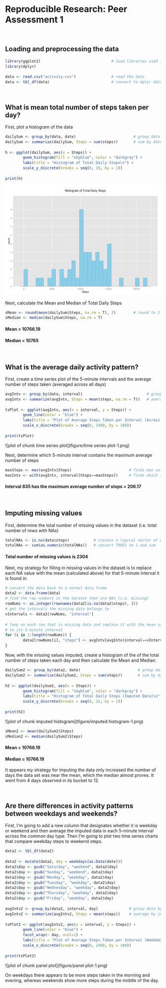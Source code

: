 Reproducible Research: Peer Assessment 1
======================================================

<br>

## Loading and preprocessing the data


```r
library(ggplot2)                                # load libraries used in this assignment
library(dplyr)

data <- read.csv("activity.csv")                # read the data
data <- tbl_df(data)                            # convert to dplyr data frame
```

<br>



## What is mean total number of steps taken per day?

First, plot a histogram of the data


```r
dailySum <- group_by(data, date)                          # group data by date
dailySum <- summarize(dailySum, Steps = sum(steps))       # sum by date

h <- ggplot(dailySum, aes(x = Steps)) + 
        geom_histogram(fill = "skyblue", color = "darkgray") +
        labs(title = "Histogram of Total Daily Steps\n") +
        scale_y_discrete(breaks = seq(0, 10, by = 1))

print(h)
```

![plot of chunk histogram](figure/histogram-1.png) 

Next, calculate the Mean and Median of Total Daily Steps


```r
sMean <- round(mean(dailySum$Steps, na.rm = T), 2)        # round to 2 decimal places
sMedian <- median(dailySum$Steps, na.rm = T)
```

#### Mean = 10766.19  
#### Median = 10765

<br>



## What is the average daily activity pattern?

First, create a time series plot of the 5-minute intervals and the average number of steps
taken (averaged across all days)


```r
avgIntv <- group_by(data, interval)                             # group data by interval
avgIntv <- summarize(avgIntv, Steps = mean(steps, na.rm = T))   # average by interval

tsPlot <- ggplot(avgIntv, aes(x = interval, y = Steps)) + 
        geom_line(color = "blue") +
        labs(title = "Plot of Average Steps Taken per Interval (Across all Days)\n") +
        scale_x_discrete(breaks = seq(0, 2400, by = 100))

print(tsPlot)
```

![plot of chunk time series plot](figure/time series plot-1.png) 

Next, determine which 5-minute interval contains the maximum average number of steps


```r
maxSteps <- max(avgIntv$Steps)                          # finds max value in Steps column
maxIntv <- with(avgIntv, interval[Steps==maxSteps])     # finds which interval it is
```

#### Interval 835 has the maximum average number of steps = 206.17

<br>



## Imputing missing values

First, determine the total number of missing values in the dataset (i.e. total number of
rows with NAs)


```r
totalNAs <- is.na(data$steps)           # creates a logical vector of which rows have NAs
totalNAs <- sum(as.numeric(totalNAs))   # convert TRUEs to 1 and sum
```

#### Total number of missing values is 2304

Next, my strategy for filling in missing values in the dataset is to replace each NA value with the mean (calculated above) for that 5-minute interval it is found in.


```r
# convert the data back to a normal data frame
data2 <- data.frame(data)
# find the row numbers in the dataset that are NAs (i.e. missing)
rowNums <- as.integer(rownames(data2[is.na(data2$steps), ]))
# get the intervals the missing data belongs to
vIntervals <- data2[rowNums, "interval"]

# loop on each row that is missing data and replace it with the mean value corresponding
# to its 5-minute interval
for (i in 1:length(rowNums)) {
        data2[rowNums[i], "steps"] <- avgIntv[avgIntv$interval==vIntervals[i], "Steps"]
}
```

Now, with the missing values imputed, create a histogram of the of the total number of steps taken each day and then calculate the Mean and Median.


```r
dailySum2 <- group_by(data2, date)                          # group data by date
dailySum2 <- summarize(dailySum2, Steps = sum(steps))       # sum by date

h2 <- ggplot(dailySum2, aes(x = Steps)) + 
        geom_histogram(fill = "skyblue", color = "darkgray") +
        labs(title = "Histogram of Total Daily Steps (Imputed Data)\n") +
        scale_y_discrete(breaks = seq(0, 12, by = 1))

print(h2)
```

![plot of chunk imputed histogram](figure/imputed histogram-1.png) 

```r
sMean2 <- mean(dailySum2$Steps)
sMedian2 <- median(dailySum2$Steps)
```

#### Mean = 10766.19  
#### Median = 10766.19

It appears my strategy for imputing the data only increased the number of days the data set was near the mean, which the median almost proves. It went from 4 days observed in its bucket to 12.

<br>

## Are there differences in activity patterns between weekdays and weekends?

First, I'm going to add a new column that designates whether it is weekday or weekend and then average the imputed data in each 5-minute interval across the common day type. Then I'm going to plot two time series charts that compare weekday steps to weekend steps.


```r
data2 <- tbl_df(data2)

data2 <- mutate(data2, day = weekdays(as.Date(date)))
data2$day <- gsub("Saturday", "weekend", data2$day)
data2$day <- gsub("Sunday", "weekend", data2$day)
data2$day <- gsub("Monday", "weekday", data2$day)
data2$day <- gsub("Tuesday", "weekday", data2$day)
data2$day <- gsub("Wednesday", "weekday", data2$day)
data2$day <- gsub("Thursday", "weekday", data2$day)
data2$day <- gsub("Friday", "weekday", data2$day)

avgIntv2 <- group_by(data2, interval, day)              # group data by day by interval
avgIntv2 <- summarize(avgIntv2, Steps = mean(steps))    # average by interval

tsPlot2 <- ggplot(avgIntv2, aes(x = interval, y = Steps)) + 
        geom_line(color = "blue") +
        facet_wrap(~ day, ncol=1) +
        labs(title = "Plot of Average Steps Taken per Interval (Weekday vs. Weekend)\n") +
        scale_x_discrete(breaks = seq(0, 2400, by = 100))

print(tsPlot2)
```

![plot of chunk panel plot](figure/panel plot-1.png) 

On weekdays there appears to be more steps taken in the morning and evening, whereas weekends show more steps during the middle of the day. 


